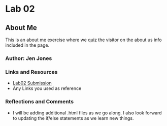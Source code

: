 # Lab 02
## About Me
This is an about me exercise where we quiz the visitor on the about us info included in the page. 
### Author: Jen Jones
### Links and Resources
* [Lab02 Submission](https://jenjones319.github.io/code201lab2/)
* Any Links you used as reference
### Reflections and Comments
* I will be adding additional .html files as we go along. I also look forward to updating the if/else statements as we learn new things. 
